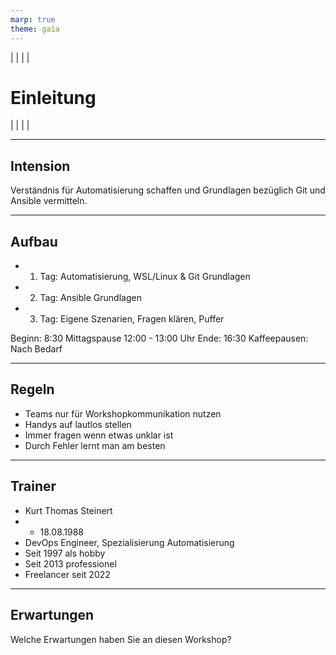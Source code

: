 ```yaml
---
marp: true
theme: gaia
---
```

<style>
img[alt~="center"] {
  display: block;
  margin: 0 auto;
}
</style>

|
|
|
|

# Einleitung

|
|
|
|

---

## Intension

Verständnis für Automatisierung schaffen und Grundlagen bezüglich Git und Ansible vermitteln.

---

## Aufbau

- 1. Tag: Automatisierung, WSL/Linux & Git Grundlagen
- 2. Tag: Ansible Grundlagen
- 3. Tag: Eigene Szenarien, Fragen klären, Puffer

Beginn: 8:30
Mittagspause 12:00 - 13:00 Uhr
Ende: 16:30
Kaffeepausen: Nach Bedarf

---

## Regeln

- Teams nur für Workshopkommunikation nutzen
- Handys auf lautlos stellen
- Immer fragen wenn etwas unklar ist
- Durch Fehler lernt man am besten

---

## Trainer

- Kurt Thomas Steinert
- * 18.08.1988
- DevOps Engineer, Spezialisierung Automatisierung
- Seit 1997 als hobby
- Seit 2013 professionel
- Freelancer seit 2022

---

## Erwartungen

Welche Erwartungen haben Sie an diesen Workshop?
